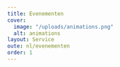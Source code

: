 ```yaml
---
title: Evenementen
cover:
  image: "/uploads/animations.png"
  alt: animations
layout: Service
oute: nl/evenementen
order: 1
---
```

